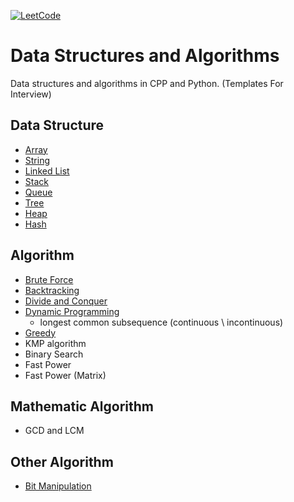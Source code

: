 [![LeetCode](https://img.shields.io/badge/Leetcode-Algorithm-brightgreen)](https://leetcode-cn.com/)

# Data Structures and Algorithms
Data structures and algorithms in CPP and Python. (Templates For Interview)

## Data Structure
* [Array](./DataStructure/array)
* [String](./DataStructure/string)
* [Linked List](./DataStructure/linked_list)
* [Stack](./DataStructure/stack)
* [Queue](./DataStructure/queue)
* [Tree](./DataStructure/tree)
* [Heap](./DataStructure/heap)
* [Hash](./DataStructure/hash)

## Algorithm
* [Brute Force](./Algorithm/bruteforce)
* [Backtracking](./Algorithm/backtracking)
* [Divide and Conquer](./Algorithm/divide_and_conquer)
* [Dynamic Programming](./Algorithm/dynamic_programming)
   * longest common subsequence (continuous \ incontinuous)
* [Greedy](./Algorithm/greedy)
* KMP algorithm
* Binary Search
* Fast Power
* Fast Power (Matrix)

## Mathematic Algorithm
* GCD and LCM

## Other Algorithm
* [Bit Manipulation]()
